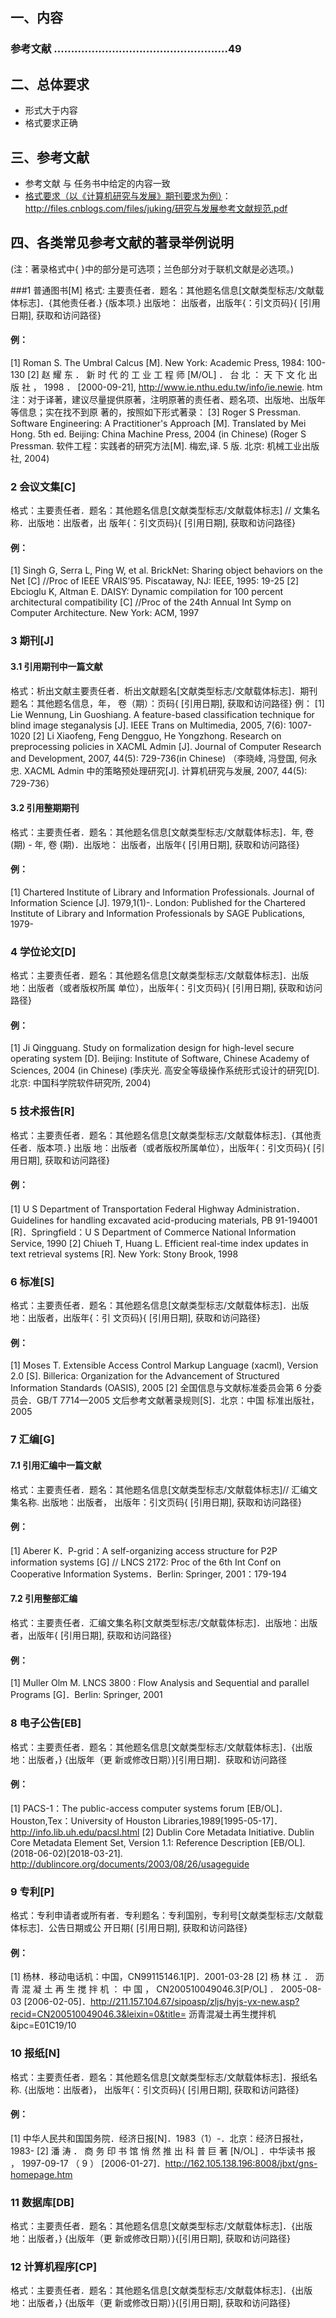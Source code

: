 ## 一、内容

### 参考文献 ...................................................49

## 二、总体要求
+ 形式大于内容
+ 格式要求正确




## 三、参考文献
+ 参考文献 与 任务书中给定的内容一致
+ [格式要求（以《计算机研究与发展》期刊要求为例）](http://files.cnblogs.com/files/juking/研究与发展参考文献规范.pdf)：http://files.cnblogs.com/files/juking/研究与发展参考文献规范.pdf

## 四、各类常见参考文献的著录举例说明

(注：著录格式中{ }中的部分是可选项；兰色部分对于联机文献是必选项。)

###1 普通图书[M]
格式: 主要责任者．题名：其他题名信息[文献类型标志/文献载体标志]．{其他责任者.} {版本项.} 出版地：
出版者，出版年{：引文页码}{ [引用日期], 获取和访问路径}
#### 例：
[1] Roman S. The Umbral Calcus [M]. New York: Academic Press, 1984: 100-130
[2] 赵 耀 东 ． 新 时 代 的 工 业 工 程 师 [M/OL] ． 台 北 ： 天 下 文 化 出 版 社 ， 1998 ． [2000-09-21],
http://www.ie.nthu.edu.tw/info/ie.newie. htm
注：对于译著，建议尽量提供原著，注明原著的责任者、题名项、出版地、出版年等信息；实在找不到原
著的，按照如下形式著录：
[3] Roger S Pressman. Software Engineering: A Practitioner's Approach [M]. Translated by Mei Hong. 5th ed.
Beijing: China Machine Press, 2004 (in Chinese)
(Roger S Pressman. 软件工程：实践者的研究方法[M]. 梅宏,译. 5 版. 北京: 机械工业出版社, 2004)
### 2 会议文集[C]
格式：主要责任者．题名：其他题名信息[文献类型标志/文献载体标志] // 文集名称．出版地：出版者，出
版年{：引文页码}{ [引用日期], 获取和访问路径}

#### 例：
[1] Singh G, Serra L, Ping W, et al. BrickNet: Sharing object behaviors on the Net [C] //Proc of IEEE VRAIS’95.
Piscataway, NJ: IEEE, 1995: 19-25
[2] Ebcioglu K, Altman E. DAISY: Dynamic compilation for 100 percent architectural compatibility [C] //Proc of
the 24th Annual Int Symp on Computer Architecture. New York: ACM, 1997

### 3 期刊[J]
#### 3.1 引用期刊中一篇文献
格式：析出文献主要责任者．析出文献题名[文献类型标志/文献载体标志]．期刊题名：其他题名信息，年，
卷（期）：页码{ [引用日期], 获取和访问路径}
例：
[1] Lie Wennung, Lin Guoshiang. A feature-based classification technique for blind image steganalysis [J]. IEEE
Trans on Multimedia, 2005, 7(6): 1007-1020
[2] Li Xiaofeng, Feng Dengguo, He Yongzhong. Research on preprocessing policies in XACML Admin [J].
Journal of Computer Research and Development, 2007, 44(5): 729-736(in Chinese)
 （李晓峰, 冯登国, 何永忠. XACML Admin 中的策略预处理研究[J]. 计算机研究与发展, 2007, 44(5):
729-736）
#### 3.2 引用整期期刊
格式：主要责任者．题名：其他题名信息[文献类型标志/文献载体标志]．年, 卷(期) - 年, 卷 (期)．出版地：
出版者，出版年{ [引用日期], 获取和访问路径}
#### 例：
[1] Chartered Institute of Library and Information Professionals. Journal of Information Science [J]. 1979,1(1)-.
London: Published for the Chartered Institute of Library and Information Professionals by SAGE Publications,
1979-

### 4 学位论文[D]
格式：主要责任者．题名：其他题名信息[文献类型标志/文献载体标志]．出版地：出版者（或者版权所属
单位），出版年{：引文页码}{ [引用日期], 获取和访问路径}
#### 例：
[1] Ji Qingguang. Study on formalization design for high-level secure operating system [D]. Beijing: Institute of
Software, Chinese Academy of Sciences, 2004 (in Chinese)
(季庆光. 高安全等级操作系统形式设计的研究[D]. 北京: 中国科学院软件研究所, 2004)

### 5 技术报告[R]
格式：主要责任者．题名：其他题名信息[文献类型标志/文献载体标志]．{其他责任者．版本项．} 出版
地：出版者（或者版权所属单位），出版年{：引文页码}{ [引用日期], 获取和访问路径}
#### 例：

[1] U S Department of Transportation Federal Highway Administration．Guidelines for handling excavated
acid-producing materials, PB 91-194001 [R]．Springfield：U S Department of Commerce National Information
Service, 1990
[2] Chiueh T, Huang L. Efficient real-time index updates in text retrieval systems [R]. New York: Stony Brook,
1998

### 6 标准[S]
格式：主要责任者．题名：其他题名信息[文献类型标志/文献载体标志]．出版地：出版者，出版年{：引
文页码}{ [引用日期], 获取和访问路径}
#### 例：
[1] Moses T. Extensible Access Control Markup Language (xacml), Version 2.0 [S]. Billerica: Organization for
the Advancement of Structured Information Standards (OASIS), 2005
[2] 全国信息与文献标准委员会第 6 分委员会．GB/T 7714—2005 文后参考文献著录规则[S]．北京：中国
标准出版社，2005

### 7 汇编[G]

#### 7.1 引用汇编中一篇文献
格式：主要责任者．题名：其他题名信息[文献类型标志/文献载体标志]// 汇编文集名称. 出版地：出版者，
出版年：引文页码{ [引用日期], 获取和访问路径}
#### 例：
[1] Aberer K．P-grid：A self-organizing access structure for P2P information systems [G] // LNCS 2172: Proc of
the 6th Int Conf on Cooperative Information Systems．Berlin: Springer, 2001：179-194

#### 7.2 引用整部汇编
格式：主要责任者．汇编文集名称[文献类型标志/文献载体标志]．出版地：出版者，出版年{ [引用日期], 获取和访问路径}

#### 例：
[1] Muller Olm M. LNCS 3800 : Flow Analysis and Sequential and parallel Programs [G]．Berlin: Springer, 2001

### 8 电子公告[EB]
格式：主要责任者．题名：其他题名信息[文献类型标志/文献载体标志]．{出版地：出版者，} {出版年（更
新或修改日期）}[引用日期]．获取和访问路径

#### 例：
[1] PACS-1：The public-access computer systems forum [EB/OL]．Houston,Tex：University of Houston
Libraries,1989[1995-05-17]．http://info.lib.uh.edu/pacsl.html
[2] Dublin Core Metadata Initiative. Dublin Core Metadata Element Set, Version 1.1: Reference Description
[EB/OL]. (2018-06-02)[2018-03-21]. http://dublincore.org/documents/2003/08/26/usageguide

### 9 专利[P]
格式：专利申请者或所有者．专利题名：专利国别，专利号[文献类型标志/文献载体标志]．公告日期或公
开日期{ [引用日期], 获取和访问路径}
#### 例：
[1] 杨林．移动电话机：中国，CN99115146.1[P]．2001-03-28
[2] 杨 林 江 ． 沥 青 混 凝 土 再 生 搅 拌 机 ： 中 国 ， CN200510049046.3[P/OL] ． 2005-08-03
[2006-02-05]．http://211.157.104.67/sipoasp/zljs/hyjs-yx-new.asp?recid=CN200510049046.3&leixin=0&title=
沥青混凝土再生搅拌机&ipc=E01C19/10

### 10 报纸[N]
格式：主要责任者．题名：其他题名信息[文献类型标志/文献载体标志]．报纸名称. {出版地：出版者}，
出版年{：引文页码}{ [引用日期], 获取和访问路径}
#### 例：
[1] 中华人民共和国国务院．经济日报[N]．1983（1）-．北京：经济日报社，1983-
[2] 潘 涛 ． 商 务 印 书 馆 悄 然 推 出 科 普 巨 著 [N/OL] ．中华读书 报 ， 1997-09-17 （ 9 ）
[2006-01-27]．http://162.105.138.196:8008/jbxt/gns-homepage.htm

### 11 数据库[DB]
格式：主要责任者．题名：其他题名信息[文献类型标志/文献载体标志]．{出版地：出版者，} {出版年（更
新或修改日期）}{[引用日期], 获取和访问路径}
### 12 计算机程序[CP]
格式：主要责任者．题名：其他题名信息[文献类型标志/文献载体标志]．{出版地：出版者，} {出版年（更
新或修改日期）}{[引用日期], 获取和访问路径}


